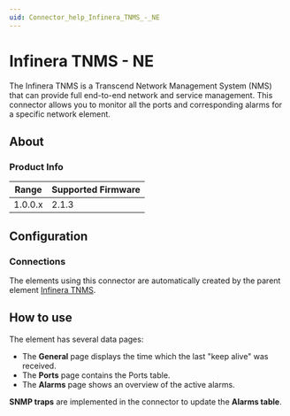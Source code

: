 ```yaml
---
uid: Connector_help_Infinera_TNMS_-_NE
---
```


# Infinera TNMS - NE

The Infinera TNMS is a Transcend Network Management System (NMS) that can provide full end-to-end network and service management. This connector allows you to monitor all the ports and corresponding alarms for a specific network element.

## About

### Product Info

| **Range** | **Supported Firmware** |
|-----------|------------------------|
| 1.0.0.x   | 2.1.3                  |

## Configuration

### Connections

The elements using this connector are automatically created by the parent element [Infinera TNMS](xref:Connector_help_Infinera_TNMS).

## How to use

The element has several data pages:

- The **General** page displays the time which the last "keep alive" was received.
- The **Ports** page contains the Ports table.
- The **Alarms** page shows an overview of the active alarms.

**SNMP traps** are implemented in the connector to update the **Alarms table**.
